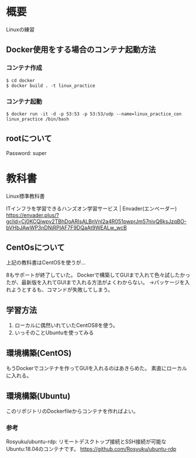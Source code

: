 # 概要

Linuxの練習

## Docker使用をする場合のコンテナ起動方法

### コンテナ作成

```
$ cd docker
$ docker build . -t linux_practice
```

### コンテナ起動

```
$ docker run -it -d -p 53:53 -p 53:53/udp --name=linux_practice_con linux_practice /bin/bash
```

## rootについて

Password: super

# 教科書

Linux標準教科書

ITインフラを学習できるハンズオン学習サービス | Envader(エンベーダー) https://envader.plus/?gclid=Cj0KCQjwpv2TBhDoARIsALBnVnl2a4R051pwprJm57nivQ6ksJzqBO-bVHbJAwWP3nDNjRPIAF7F9DQaAt9WEALw_wcB

## CentOsについて

上記の教科書はCentOSを使うが...

8もサポートが終了していた。
Dockerで構築してGUIまで入れて色々試したかったが、最新版を入れてGUIまで入れる方法がよくわからない。
→パッケージを入れようとするも、コマンドが失敗してしまう。

## 学習方法

1. ローカルに偶然いれていたCentOS8を使う。
2. いっそのことUbuntuを使ってみる

## 環境構築(CentOS)

もうDockerでコンテナを作ってGUIを入れるのはあきらめた。
素直にローカルに入れる。

## 環境構築(Ubuntu)

このリポジトリのDockerfileからコンテナを作ればよい。

### 参考

Rosyuku/ubuntu-rdp: リモートデスクトップ接続とSSH接続が可能なUbuntu:18.04のコンテナです。 https://github.com/Rosyuku/ubuntu-rdp